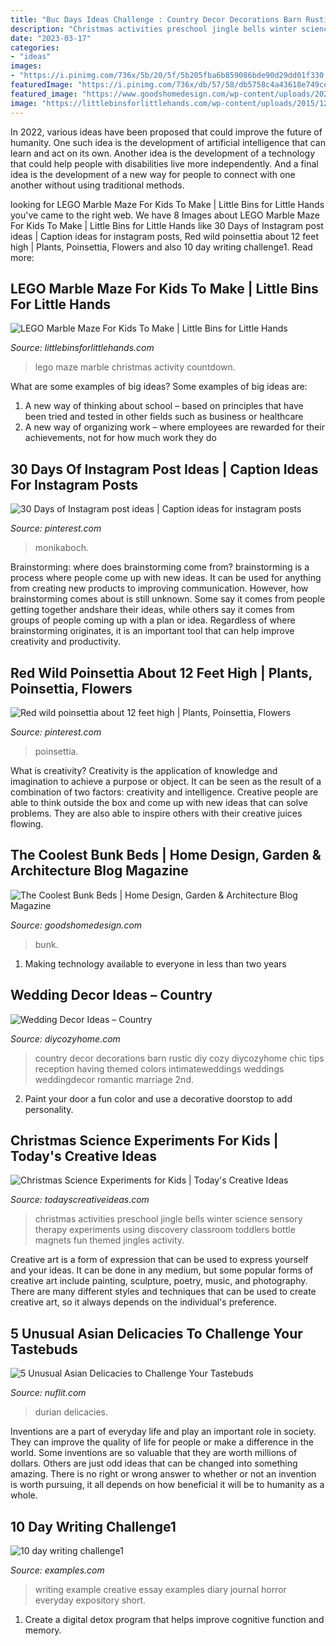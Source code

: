 ```yaml
---
title: "Buc Days Ideas Challenge : Country Decor Decorations Barn Rustic Diy Cozy Diycozyhome Chic Tips Reception Having Themed Colors Intimateweddings Weddings Weddingdecor Romantic Marriage 2nd"
description: "Christmas activities preschool jingle bells winter science sensory therapy experiments using discovery classroom toddlers bottle magnets fun themed jingles activity"
date: "2023-03-17"
categories:
- "ideas"
images:
- "https://i.pinimg.com/736x/5b/20/5f/5b205fba6b859086bde90d29dd01f330.jpg"
featuredImage: "https://i.pinimg.com/736x/db/57/58/db5758c4a43618e749cee4d73c944fe0--poinsettia-hawaii.jpg"
featured_image: "https://www.goodshomedesign.com/wp-content/uploads/2020/01/CoolestBunkBed-15.jpg"
image: "https://littlebinsforlittlehands.com/wp-content/uploads/2015/12/LEGO-Christmas-Marble-Maze-STEAM-Christmas-Countdown.jpg"
---
```



In 2022, various ideas have been proposed that could improve the future of humanity. One such idea is the development of artificial intelligence that can learn and act on its own. Another idea is the development of a technology that could help people with disabilities live more independently. And a final idea is the development of a new way for people to connect with one another without using traditional methods.

	

		
looking for LEGO Marble Maze For Kids To Make | Little Bins for Little Hands you've came to the right web. We have 8 Images about LEGO Marble Maze For Kids To Make | Little Bins for Little Hands like 30 Days of Instagram post ideas | Caption ideas for instagram posts, Red wild poinsettia about 12 feet high | Plants, Poinsettia, Flowers and also 10 day writing challenge1. Read more:
		
    
## LEGO Marble Maze For Kids To Make | Little Bins For Little Hands

<img loading=lazy src="https://littlebinsforlittlehands.com/wp-content/uploads/2015/12/LEGO-Christmas-Marble-Maze-STEAM-Christmas-Countdown.jpg" onerror="this.onerror=null;this.src='https://tse2.mm.bing.net/th?id=OIP.axaUTLaL3jEj9wdNuIad1QHaLH&amp;pid=15.1';" alt="LEGO Marble Maze For Kids To Make | Little Bins for Little Hands">

_Source: littlebinsforlittlehands.com_

>lego maze marble christmas activity countdown. 

	

What are some examples of big ideas?
Some examples of big ideas are: 
1. A new way of thinking about school – based on principles that have been tried and tested in other fields such as business or healthcare
2. A new way of organizing work – where employees are rewarded for their achievements, not for how much work they do

    
## 30 Days Of Instagram Post Ideas | Caption Ideas For Instagram Posts

<img loading=lazy src="https://i.pinimg.com/736x/5b/20/5f/5b205fba6b859086bde90d29dd01f330.jpg" onerror="this.onerror=null;this.src='https://tse1.mm.bing.net/th?id=OIP.YKsIbeGAAE8DDP3Bn0pCrAHaLG&amp;pid=15.1';" alt="30 Days of Instagram post ideas | Caption ideas for instagram posts">

_Source: pinterest.com_

>monikaboch. 

	

Brainstorming: where does brainstorming come from?
brainstorming is a process where people come up with new ideas. It can be used for anything from creating new products to improving communication. However, how brainstorming comes about is still unknown. Some say it comes from people getting together andshare their ideas, while others say it comes from groups of people coming up with a plan or idea. Regardless of where brainstorming originates, it is an important tool that can help improve creativity and productivity.

    
## Red Wild Poinsettia About 12 Feet High | Plants, Poinsettia, Flowers

<img loading=lazy src="https://i.pinimg.com/736x/db/57/58/db5758c4a43618e749cee4d73c944fe0--poinsettia-hawaii.jpg" onerror="this.onerror=null;this.src='https://tse4.mm.bing.net/th?id=OIP.n51DQhPdpIiCflGMfKdgfwHaJ3&amp;pid=15.1';" alt="Red wild poinsettia about 12 feet high | Plants, Poinsettia, Flowers">

_Source: pinterest.com_

>poinsettia. 

	

What is creativity?
Creativity is the application of knowledge and imagination to achieve a purpose or object. It can be seen as the result of a combination of two factors: creativity and intelligence. Creative people are able to think outside the box and come up with new ideas that can solve problems. They are also able to inspire others with their creative juices flowing.

    
## The Coolest Bunk Beds | Home Design, Garden &amp; Architecture Blog Magazine

<img loading=lazy src="https://www.goodshomedesign.com/wp-content/uploads/2020/01/CoolestBunkBed-15.jpg" onerror="this.onerror=null;this.src='https://tse2.mm.bing.net/th?id=OIP.93asW89NsF2GFqh8Rnwu7gHaHa&amp;pid=15.1';" alt="The Coolest Bunk Beds | Home Design, Garden &amp; Architecture Blog Magazine">

_Source: goodshomedesign.com_

>bunk. 

	

1. Making technology available to everyone in less than two years 

    
## Wedding Decor Ideas – Country

<img loading=lazy src="https://diycozyhome.com/wp-content/uploads/2013/01/top-10-country-wedding-decor-tips.jpg" onerror="this.onerror=null;this.src='https://tse3.mm.bing.net/th?id=OIP.1fftKG5lJNC9vznCZ9_18AAAAA&amp;pid=15.1';" alt="Wedding Decor Ideas – Country">

_Source: diycozyhome.com_

>country decor decorations barn rustic diy cozy diycozyhome chic tips reception having themed colors intimateweddings weddings weddingdecor romantic marriage 2nd. 

	

2. Paint your door a fun color and use a decorative doorstop to add personality.

    
## Christmas Science Experiments For Kids | Today&#039;s Creative Ideas

<img loading=lazy src="https://todayscreativeideas.com/wp-content/uploads/2017/12/Jingle-Bells-Activity.jpg" onerror="this.onerror=null;this.src='https://tse2.mm.bing.net/th?id=OIP.jDuRbmlT9Xh24IwCwB7GygHaLJ&amp;pid=15.1';" alt="Christmas Science Experiments for Kids | Today&#039;s Creative Ideas">

_Source: todayscreativeideas.com_

>christmas activities preschool jingle bells winter science sensory therapy experiments using discovery classroom toddlers bottle magnets fun themed jingles activity. 

	

Creative art is a form of expression that can be used to express yourself and your ideas. It can be done in any medium, but some popular forms of creative art include painting, sculpture, poetry, music, and photography. There are many different styles and techniques that can be used to create creative art, so it always depends on the individual's preference.

    
## 5 Unusual Asian Delicacies To Challenge Your Tastebuds

<img loading=lazy src="http://nuflit.com/blog/images/2017/2017-weird-food-durian.jpg" onerror="this.onerror=null;this.src='https://tse1.mm.bing.net/th?id=OIP.fpJCIJixt7MwIkUDmVu-dwHaD4&amp;pid=15.1';" alt="5 Unusual Asian Delicacies to Challenge Your Tastebuds">

_Source: nuflit.com_

>durian delicacies. 

	

Inventions are a part of everyday life and play an important role in society. They can improve the quality of life for people or make a difference in the world. Some inventions are so valuable that they are worth millions of dollars. Others are just odd ideas that can be changed into something amazing. There is no right or wrong answer to whether or not an invention is worth pursuing, it all depends on how beneficial it will be to humanity as a whole.

    
## 10 Day Writing Challenge1

<img loading=lazy src="https://images.examples.com/wp-content/uploads/2018/07/10-Day-Writing-Challenge1.jpg" onerror="this.onerror=null;this.src='https://tse3.mm.bing.net/th?id=OIP.ShaA8W8POHi2QObQBq7H-AAAAA&amp;pid=15.1';" alt="10 day writing challenge1">

_Source: examples.com_

>writing example creative essay examples diary journal horror everyday expository short. 

	

1. Create a digital detox program that helps improve cognitive function and memory.

